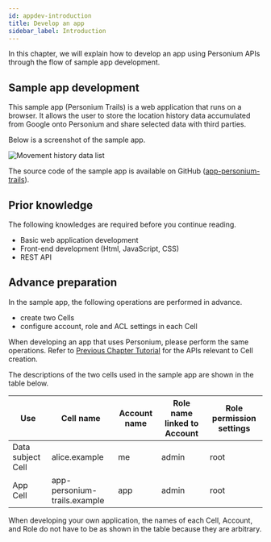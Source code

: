 ```yaml
---
id: appdev-introduction
title: Develop an app
sidebar_label: Introduction
---
```


In this chapter, we will explain how to develop an app using Personium APIs through the flow of sample app development.

## Sample app development

This sample app (Personium Trails) is a web application that runs on a browser. It allows the user to store the location history data accumulated from Google onto Personium and share selected data with third parties.

Below is a screenshot of the sample app.

![Movement history data list](assets/getting-started/trails_locations_public.png)

The source code of the sample app is available on GitHub ([app-personium-trails](https://github.com/personium/app-personium-trails)).


## Prior knowledge

The following knowledges are required before you continue reading.

* Basic web application development
* Front-end development (Html, JavaScript, CSS)
* REST API

## Advance preparation

In the sample app, the following operations are performed in advance.

* create two Cells  
* configure account, role and ACL settings in each Cell  

When developing an app that uses Personium, please perform the same operations. Refer to [Previous Chapter Tutorial](../unit-administrator/tutorial.md) for the APIs relevant to Cell creation.

The descriptions of the two cells used in the sample app are shown in the table below.

|Use|Cell name|Account name|Role name linked to Account|Role permission settings|
|----|---|---------|-----------------------|--------------|
|Data subject Cell|alice.example|me|admin|root|
|App Cell|app-personium-trails.example|app|admin|root|

When developing your own application, the names of each Cell, Account, and Role do not have to be as shown in the table because they are arbitrary.
